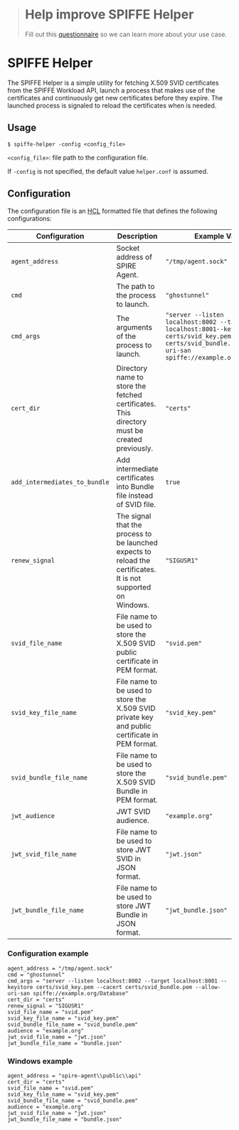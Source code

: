 > # Help improve SPIFFE Helper
>
> Fill out this [questionnaire](https://docs.google.com/forms/d/1MwHyAiLXnGuUpymwBCfBJei25lur2jaD-056L5Hp1Js) so we can learn more about your use case.

# SPIFFE Helper

The SPIFFE Helper is a simple utility for fetching X.509 SVID certificates from the SPIFFE Workload API, launch a process that makes use of the certificates and continuously get new certificates before they expire. The launched process is signaled to reload the certificates when is needed.

## Usage
`$ spiffe-helper -config <config_file>`

`<config_file>`: file path to the configuration file.

If `-config` is not specified, the default value `helper.conf` is assumed. 

## Configuration
The configuration file is an [HCL](https://github.com/hashicorp/hcl) formatted file that defines the following configurations:

 |Configuration             | Description                                                                                    | Example Value |
 |--------------------------|------------------------------------------------------------------------------------------------| ------------- |
 |`agent_address`           | Socket address of SPIRE Agent.                                                                                 | `"/tmp/agent.sock"`  |
 |`cmd`                     | The path to the process to launch.                                                                             | `"ghostunnel"`       |
 |`cmd_args`                | The arguments of the process to launch.                                                                        | `"server --listen localhost:8002 --target localhost:8001--keystore certs/svid_key.pem --cacert certs/svid_bundle.pem --allow-uri-san spiffe://example.org/Database"` |
 |`cert_dir`                | Directory name to store the fetched certificates. This directory must be created previously.                   | `"certs"`            |
 |`add_intermediates_to_bundle`| Add intermediate certificates into Bundle file instead of SVID file.                                        | `true`               |
 |`renew_signal`            | The signal that the process to be launched expects to reload the certificates. It is not supported on Windows. | `"SIGUSR1"`          |
 |`svid_file_name`          | File name to be used to store the X.509 SVID public certificate in PEM format.                                 | `"svid.pem"`         |
 |`svid_key_file_name`      | File name to be used to store the X.509 SVID private key and public certificate in PEM format.                 | `"svid_key.pem"`     |
 |`svid_bundle_file_name`   | File name to be used to store the X.509 SVID Bundle in PEM format.                                             | `"svid_bundle.pem"`  |
 |`jwt_audience`                | JWT SVID audience.                                                                                             | `"example.org"`      |
 |`jwt_svid_file_name`      | File name to be used to store JWT SVID in JSON format.                                                         | `"jwt.json"`         |
 |`jwt_bundle_file_name`    | File name to be used to store JWT Bundle in JSON format.                                                       | `"jwt_bundle.json"`  |

### Configuration example
```
agent_address = "/tmp/agent.sock"
cmd = "ghostunnel"
cmd_args = "server --listen localhost:8002 --target localhost:8001 --keystore certs/svid_key.pem --cacert certs/svid_bundle.pem --allow-uri-san spiffe://example.org/Database"
cert_dir = "certs"
renew_signal = "SIGUSR1"
svid_file_name = "svid.pem"
svid_key_file_name = "svid_key.pem"
svid_bundle_file_name = "svid_bundle.pem"
audience = "example.org"
jwt_svid_file_name = "jwt.json"
jwt_bundle_file_name = "bundle.json"
```

### Windows example
```
agent_address = "spire-agent\\public\\api"
cert_dir = "certs"
svid_file_name = "svid.pem"
svid_key_file_name = "svid_key.pem"
svid_bundle_file_name = "svid_bundle.pem"
audience = "example.org"
jwt_svid_file_name = "jwt.json"
jwt_bundle_file_name = "bundle.json"
```